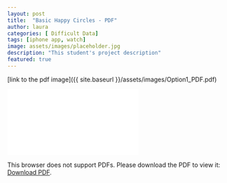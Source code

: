 ```yaml
---
layout: post
title:  "Basic Happy Circles - PDF"
author: laura
categories: [ Difficult Data]
tags: [iphone app, watch]
image: assets/images/placeholder.jpg
description: "This student's project description"
featured: true
---
```



[link to the pdf image]({{ site.baseurl }}/assets/images/Option1_PDF.pdf)


<object data="/assets/images/Option1_PDF.pdf" type="application/pdf" width="700px" height="1400px">
    <embed src="/assets/images/Option1_PDF.pdf">
        <p>This browser does not support PDFs. Please download the PDF to view it: <a href="/assets/Option1_PDF.pdf">Download PDF</a>.</p>
    </embed>
</object>


